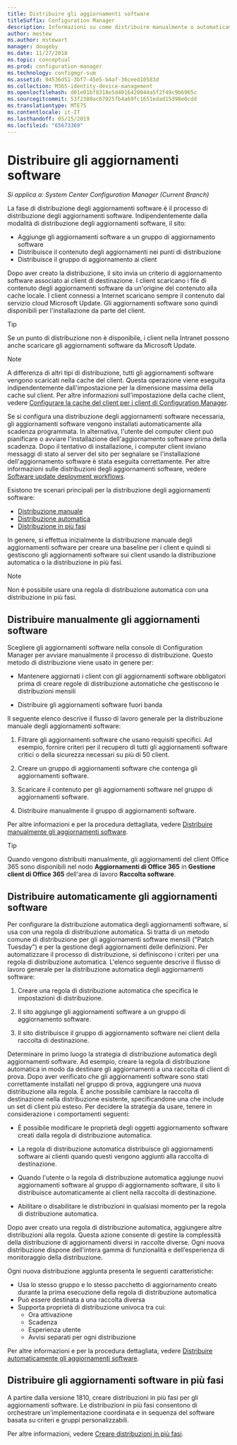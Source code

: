 ```yaml
---
title: Distribuire gli aggiornamenti software
titleSuffix: Configuration Manager
description: Informazioni su come distribuire manualmente o automaticamente gli aggiornamenti software nella console di Configuration Manager.
author: mestew
ms.author: mstewart
manager: dougeby
ms.date: 11/27/2018
ms.topic: conceptual
ms.prod: configuration-manager
ms.technology: configmgr-sum
ms.assetid: 04536d51-3bf7-45e5-b4af-36ceed10583d
ms.collection: M365-identity-device-management
ms.openlocfilehash: d01e01bf8318e5d4016420044a5f2f49c9b6965c
ms.sourcegitcommit: 53f2380ac67025fb4a69fc1651edad15d98e0cdd
ms.translationtype: MTE75
ms.contentlocale: it-IT
ms.lasthandoff: 05/15/2019
ms.locfileid: "65673369"
---
```

# <a name="deploy-software-updates"></a>Distribuire gli aggiornamenti software  

*Si applica a: System Center Configuration Manager (Current Branch)*

La fase di distribuzione degli aggiornamenti software è il processo di distribuzione degli aggiornamenti software. Indipendentemente dalla modalità di distribuzione degli aggiornamenti software, il sito:
- Aggiunge gli aggiornamenti software a un gruppo di aggiornamento software
- Distribuisce il contenuto degli aggiornamenti nei punti di distribuzione
- Distribuisce il gruppo di aggiornamento ai client  

Dopo aver creato la distribuzione, il sito invia un criterio di aggiornamento software associato ai client di destinazione. I client scaricano i file di contenuto degli aggiornamenti software da un'origine del contenuto alla cache locale. I client connessi a Internet scaricano sempre il contenuto dal servizio cloud Microsoft Update. Gli aggiornamenti software sono quindi disponibili per l'installazione da parte del client.   

> [!Tip]  
>  Se un punto di distribuzione non è disponibile, i client nella Intranet possono anche scaricare gli aggiornamenti software da Microsoft Update.  

> [!NOTE]  
>  A differenza di altri tipi di distribuzione, tutti gli aggiornamenti software vengono scaricati nella cache del client. Questa operazione viene eseguita indipendentemente dall'impostazione per la dimensione massima della cache sul client. Per altre informazioni sull'impostazione della cache client, vedere [Configurare la cache del client per i client di Configuration Manager](/sccm/core/clients/manage/manage-clients#BKMK_ClientCache).  

Se si configura una distribuzione degli aggiornamenti software necessaria, gli aggiornamenti software vengono installati automaticamente alla scadenza programmata. In alternativa, l'utente del computer client può pianificare o avviare l'installazione dell'aggiornamento software prima della scadenza. Dopo il tentativo di installazione, i computer client inviano messaggi di stato al server del sito per segnalare se l'installazione dell'aggiornamento software è stata eseguita correttamente. Per altre informazioni sulle distribuzioni degli aggiornamenti software, vedere [Software update deployment workflows](/sccm/sum/understand/software-updates-introduction#BKMK_DeploymentWorkflows).  

Esistono tre scenari principali per la distribuzione degli aggiornamenti software: 
- [Distribuzione manuale](#BKMK_ManualDeployment)  
- [Distribuzione automatica](#bkmk_auto)  
- [Distribuzione in più fasi](#bkmk_phased)  

In genere, si effettua inizialmente la distribuzione manuale degli aggiornamenti software per creare una baseline per i client e quindi si gestiscono gli aggiornamenti software sui client usando la distribuzione automatica o la distribuzione in più fasi.  

> [!Note]  
> Non è possibile usare una regola di distribuzione automatica con una distribuzione in più fasi.



## <a name="BKMK_ManualDeployment"></a> Distribuire manualmente gli aggiornamenti software
Scegliere gli aggiornamenti software nella console di Configuration Manager per avviare manualmente il processo di distribuzione. Questo metodo di distribuzione viene usato in genere per:  

- Mantenere aggiornati i client con gli aggiornamenti software obbligatori prima di creare regole di distribuzione automatiche che gestiscono le distribuzioni mensili  

- Distribuire gli aggiornamenti software fuori banda  


Il seguente elenco descrive il flusso di lavoro generale per la distribuzione manuale degli aggiornamenti software:  

1. Filtrare gli aggiornamenti software che usano requisiti specifici. Ad esempio, fornire criteri per il recupero di tutti gli aggiornamenti software critici o della sicurezza necessari su più di 50 client.  

2. Creare un gruppo di aggiornamenti software che contenga gli aggiornamenti software.  

3. Scaricare il contenuto per gli aggiornamenti software nel gruppo di aggiornamenti software.  

4. Distribuire manualmente il gruppo di aggiornamenti software.  

Per altre informazioni e per la procedura dettagliata, vedere [Distribuire manualmente gli aggiornamenti software](manually-deploy-software-updates.md).

> [!Tip]  
> Quando vengono distribuiti manualmente, gli aggiornamenti del client Office 365 sono disponibili nel nodo **Aggiornamenti di Office 365** in **Gestione client di Office 365** dell'area di lavoro **Raccolta software**.  



## <a name="bkmk_auto"></a> Distribuire automaticamente gli aggiornamenti software

Per configurare la distribuzione automatica degli aggiornamenti software, si usa con una regola di distribuzione automatica. Si tratta di un metodo comune di distribuzione per gli aggiornamenti software mensili ("Patch Tuesday") e per la gestione degli aggiornamenti delle definizioni. Per automatizzare il processo di distribuzione, si definiscono i criteri per una regola di distribuzione automatica. L'elenco seguente descrive il flusso di lavoro generale per la distribuzione automatica degli aggiornamenti software:  

1.  Creare una regola di distribuzione automatica che specifica le impostazioni di distribuzione.  

2.  Il sito aggiunge gli aggiornamenti software a un gruppo di aggiornamento software.  

3.  Il sito distribuisce il gruppo di aggiornamento software nei client della raccolta di destinazione.  

Determinare in primo luogo la strategia di distribuzione automatica degli aggiornamenti software. Ad esempio, creare la regola di distribuzione automatica in modo da destinare gli aggiornamenti a una raccolta di client di prova. Dopo aver verificato che gli aggiornamenti software sono stati correttamente installati nel gruppo di prova, aggiungere una nuova distribuzione alla regola. È anche possibile cambiare la raccolta di destinazione nella distribuzione esistente, specificandone una che include un set di client più esteso. Per decidere la strategia da usare, tenere in considerazione i comportamenti seguenti:  

- È possibile modificare le proprietà degli oggetti aggiornamento software creati dalla regola di distribuzione automatica.   

- La regola di distribuzione automatica distribuisce gli aggiornamenti software ai clienti quando questi vengono aggiunti alla raccolta di destinazione.  

- Quando l'utente o la regola di distribuzione automatica aggiunge nuovi aggiornamenti software al gruppo di aggiornamento software, il sito li distribuisce automaticamente ai client nella raccolta di destinazione.  

- Abilitare o disabilitare le distribuzioni in qualsiasi momento per la regola di distribuzione automatica.  


Dopo aver creato una regola di distribuzione automatica, aggiungere altre distribuzioni alla regola. Questa azione consente di gestire la complessità della distribuzione di aggiornamenti diversi in raccolte diverse. Ogni nuova distribuzione dispone dell'intera gamma di funzionalità e dell’esperienza di monitoraggio della distribuzione.  

Ogni nuova distribuzione aggiunta presenta le seguenti caratteristiche:  

- Usa lo stesso gruppo e lo stesso pacchetto di aggiornamento creato durante la prima esecuzione della regola di distribuzione automatica  
- Può essere destinata a una raccolta diversa  
- Supporta proprietà di distribuzione univoca tra cui:  
  -   Ora attivazione  
  -   Scadenza  
  -   Esperienza utente  
  -   Avvisi separati per ogni distribuzione  


Per altre informazioni e per la procedura dettagliata, vedere [Distribuire automaticamente gli aggiornamenti software](automatically-deploy-software-updates.md).



## <a name="bkmk_phased"></a> Distribuire gli aggiornamenti software in più fasi

<!--1358146-->
A partire dalla versione 1810, creare distribuzioni in più fasi per gli aggiornamenti software. Le distribuzioni in più fasi consentono di orchestrare un'implementazione coordinata e in sequenza del software basata su criteri e gruppi personalizzabili.

Per altre informazioni, vedere [Creare distribuzioni in più fasi](/sccm/osd/deploy-use/create-phased-deployment-for-task-sequence?toc=/sccm/sum/toc.json&bc=/sccm/sum/breadcrumb/toc.json).

